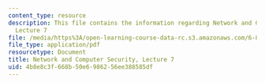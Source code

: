 ```yaml
---
content_type: resource
description: This file contains the information regarding Network and Computer Security,
  Lecture 7
file: /media/https%3A/open-learning-course-data-rc.s3.amazonaws.com/6-857-network-and-computer-security-spring-2014/4b8e8c3f668b50e6986256ee388585df_MIT6_857S14_Lec07.pdf
file_type: application/pdf
resourcetype: Document
title: Network and Computer Security, Lecture 7
uid: 4b8e8c3f-668b-50e6-9862-56ee388585df
---
```

